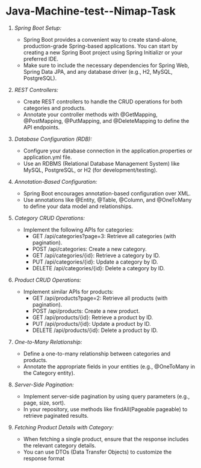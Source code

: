 # Java-Machine-test--Nimap-Task
1. *Spring Boot Setup:*
   - Spring Boot provides a convenient way to create stand-alone, production-grade Spring-based applications. You can start by creating a new Spring Boot project using Spring Initializr or your preferred IDE.
   - Make sure to include the necessary dependencies for Spring Web, Spring Data JPA, and any database driver (e.g., H2, MySQL, PostgreSQL).

2. *REST Controllers:*
   - Create REST controllers to handle the CRUD operations for both categories and products.
   - Annotate your controller methods with @GetMapping, @PostMapping, @PutMapping, and @DeleteMapping to define the API endpoints.

3. *Database Configuration (RDB):*
   - Configure your database connection in the application.properties or application.yml file.
   - Use an RDBMS (Relational Database Management System) like MySQL, PostgreSQL, or H2 (for development/testing).

4. *Annotation-Based Configuration:*
   - Spring Boot encourages annotation-based configuration over XML.
   - Use annotations like @Entity, @Table, @Column, and @OneToMany to define your data model and relationships.

5. *Category CRUD Operations:*
   - Implement the following APIs for categories:
     - GET /api/categories?page=3: Retrieve all categories (with pagination).
     - POST /api/categories: Create a new category.
     - GET /api/categories/{id}: Retrieve a category by ID.
     - PUT /api/categories/{id}: Update a category by ID.
     - DELETE /api/categories/{id}: Delete a category by ID.

6. *Product CRUD Operations:*
   - Implement similar APIs for products:
     - GET /api/products?page=2: Retrieve all products (with pagination).
     - POST /api/products: Create a new product.
     - GET /api/products/{id}: Retrieve a product by ID.
     - PUT /api/products/{id}: Update a product by ID.
     - DELETE /api/products/{id}: Delete a product by ID.

7. *One-to-Many Relationship:*
   - Define a one-to-many relationship between categories and products.
   - Annotate the appropriate fields in your entities (e.g., @OneToMany in the Category entity).

8. *Server-Side Pagination:*
   - Implement server-side pagination by using query parameters (e.g., page, size, sort).
   - In your repository, use methods like findAll(Pageable pageable) to retrieve paginated results.

9. *Fetching Product Details with Category:*
   - When fetching a single product, ensure that the response includes the relevant category details.
   - You can use DTOs (Data Transfer Objects) to customize the response format
